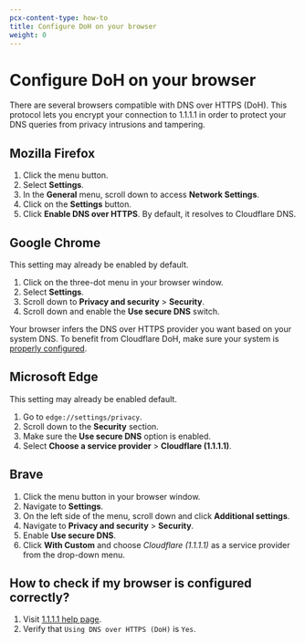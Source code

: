 ```yaml
---
pcx-content-type: how-to
title: Configure DoH on your browser
weight: 0
---
```


# Configure DoH on your browser

There are several browsers compatible with DNS over HTTPS (DoH). This protocol lets you encrypt your connection to 1.1.1.1 in order to protect your DNS queries from privacy intrusions and tampering.

## Mozilla Firefox

1.  Click the menu button.
2.  Select **Settings**.
3.  In the **General** menu, scroll down to access **Network Settings**.
4.  Click on the **Settings** button.
5.  Click **Enable DNS over HTTPS**. By default, it resolves to Cloudflare DNS.

## Google Chrome

<Aside type="note">

This setting may already be enabled by default.

</Aside>

1.  Click on the three-dot menu in your browser window.
2.  Select **Settings**.
3.  Scroll down to **Privacy and security** > **Security**.
4.  Scroll down and enable the **Use secure DNS** switch.

Your browser infers the DNS over HTTPS provider you want based on your system DNS. To benefit from Cloudflare DoH, make sure your system is [properly configured](/1.1.1.1/setup-1.1.1.1/windows/).

## Microsoft Edge

<Aside type="note">

This setting may already be enabled default.

</Aside>

1.  Go to `edge://settings/privacy`.
2.  Scroll down to the **Security** section.
3.  Make sure the **Use secure DNS** option is enabled.
4.  Select **Choose a service provider** > **Cloudflare (1.1.1.1)**.

## Brave

1.  Click the menu button in your browser window.
2.  Navigate to **Settings**.
3.  On the left side of the menu, scroll down and click **Additional settings**.
4.  Navigate to **Privacy and security** > **Security**.
5.  Enable **Use secure DNS**.
6.  Click **With Custom** and choose *Cloudflare (1.1.1.1)* as a service provider from the drop-down menu.

## How to check if my browser is configured correctly?

1.  Visit [1.1.1.1 help page](https://1.1.1.1/help).
2.  Verify that `Using DNS over HTTPS (DoH)` is `Yes`.
